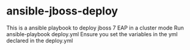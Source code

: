 # ansible-jboss-deploy
This is a ansible playbook to deploy jboss 7 EAP in a cluster mode
Run ansible-playbook deploy.yml
Ensure you set the variables in the yml declared in the deploy.yml
